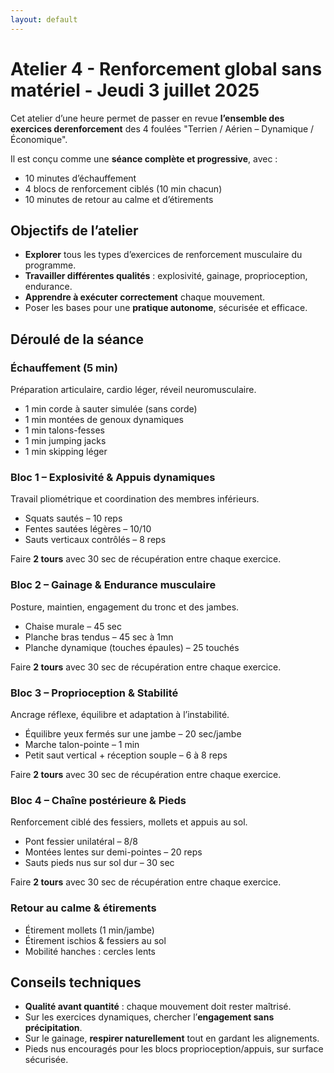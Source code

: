 ```yaml
---
layout: default
---
```


# Atelier 4 - Renforcement global sans matériel - Jeudi 3 juillet 2025


Cet atelier d’une heure permet de passer en revue **l’ensemble des exercices derenforcement** des 4 
foulées "Terrien / Aérien – Dynamique / Économique". 

Il est conçu comme une **séance complète et progressive**, avec :

- 10 minutes d’échauffement
- 4 blocs de renforcement ciblés (10 min chacun)
- 10 minutes de retour au calme et d’étirements

## Objectifs de l’atelier

- **Explorer** tous les types d’exercices de renforcement musculaire du programme.
- **Travailler différentes qualités** : explosivité, gainage, proprioception, endurance.
- **Apprendre à exécuter correctement** chaque mouvement.
- Poser les bases pour une **pratique autonome**, sécurisée et efficace.

## Déroulé de la séance

### Échauffement (5 min)

Préparation articulaire, cardio léger, réveil neuromusculaire.

- 1 min corde à sauter simulée (sans corde)
- 1 min montées de genoux dynamiques
- 1 min talons-fesses
- 1 min jumping jacks
- 1 min skipping léger

### Bloc 1 – Explosivité & Appuis dynamiques 

Travail pliométrique et coordination des membres inférieurs.

- Squats sautés – 10 reps
- Fentes sautées légères – 10/10
- Sauts verticaux contrôlés – 8 reps  

Faire **2 tours** avec 30 sec de récupération entre chaque exercice.

### Bloc 2 – Gainage & Endurance musculaire 

Posture, maintien, engagement du tronc et des jambes.

- Chaise murale – 45 sec
- Planche bras tendus – 45 sec à 1mn
- Planche dynamique (touches épaules) – 25 touchés  

Faire **2 tours** avec 30 sec de récupération entre chaque exercice.

### Bloc 3 – Proprioception & Stabilité 

Ancrage réflexe, équilibre et adaptation à l’instabilité.

- Équilibre yeux fermés sur une jambe – 20 sec/jambe
- Marche talon-pointe – 1 min
- Petit saut vertical + réception souple – 6 à 8 reps  

Faire **2 tours** avec 30 sec de récupération entre chaque exercice.

### Bloc 4 – Chaîne postérieure & Pieds

Renforcement ciblé des fessiers, mollets et appuis au sol.

- Pont fessier unilatéral – 8/8
- Montées lentes sur demi-pointes – 20 reps
- Sauts pieds nus sur sol dur – 30 sec  

Faire **2 tours** avec 30 sec de récupération entre chaque exercice.

### Retour au calme & étirements 

- Étirement mollets (1 min/jambe)
- Étirement ischios & fessiers au sol
- Mobilité hanches : cercles lents

## Conseils techniques

- **Qualité avant quantité** : chaque mouvement doit rester maîtrisé.
- Sur les exercices dynamiques, chercher l’**engagement sans précipitation**.
- Sur le gainage, **respirer naturellement** tout en gardant les alignements.
- Pieds nus encouragés pour les blocs proprioception/appuis, sur surface sécurisée.
